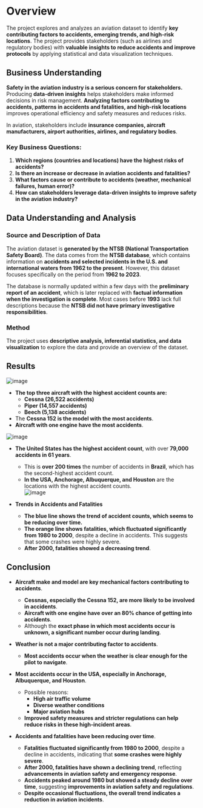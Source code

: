 # Overview  
The project explores and analyzes an aviation dataset to identify **key contributing factors to accidents, emerging trends, and high-risk locations**. The project provides stakeholders (such as airlines and regulatory bodies) with **valuable insights to reduce accidents and improve protocols** by applying statistical and data visualization techniques.  

## Business Understanding  

**Safety in the aviation industry is a serious concern for stakeholders.** Producing **data-driven insights** helps stakeholders make informed decisions in risk management. **Analyzing factors contributing to accidents, patterns in accidents and fatalities, and high-risk locations** improves operational efficiency and safety measures and reduces risks.  

In aviation, stakeholders include **insurance companies, aircraft manufacturers, airport authorities, airlines, and regulatory bodies**.  

### Key Business Questions:  
1. **Which regions (countries and locations) have the highest risks of accidents?**  
2. **Is there an increase or decrease in aviation accidents and fatalities?**  
3. **What factors cause or contribute to accidents (weather, mechanical failures, human error)?**  
4. **How can stakeholders leverage data-driven insights to improve safety in the aviation industry?**  

## Data Understanding and Analysis  

### Source and Description of Data  
The aviation dataset is **generated by the NTSB (National Transportation Safety Board)**. The data comes from the **NTSB database**, which contains information on **accidents and selected incidents in the U.S. and international waters from 1962 to the present**. However, this dataset focuses specifically on the period from **1962 to 2023**.  

The database is normally updated within a few days with the **preliminary report of an accident**, which is later replaced with **factual information when the investigation is complete**. Most cases before **1993** lack full descriptions because the **NTSB did not have primary investigative responsibilities**.  

### Method  
The project uses **descriptive analysis, inferential statistics, and data visualization** to explore the data and provide an overview of the dataset.  

## Results  

![image](https://github.com/user-attachments/assets/b729d836-5f0b-4961-9403-dd7ad2b5b566)

- **The top three aircraft with the highest accident counts are:**  
  - **Cessna (26,522 accidents)**  
  - **Piper (14,557 accidents)**  
  - **Beech (5,138 accidents)**  
- The **Cessna 152 is the model with the most accidents**.  
- **Aircraft with one engine have the most accidents**.  

![image](https://github.com/user-attachments/assets/c7f895fd-c812-4147-ac3e-ae0cebe906dc)

- **The United States has the highest accident count**, with over **79,000 accidents in 61 years**.  
  - This is **over 200 times** the number of accidents in **Brazil**, which has the second-highest accident count.  
  - **In the USA, Anchorage, Albuquerque, and Houston** are the locations with the highest accident counts.  
![image](https://github.com/user-attachments/assets/d193f80d-20a0-43fe-890b-68e4a636087f)

- **Trends in Accidents and Fatalities**  
  - **The blue line shows the trend of accident counts, which seems to be reducing over time.**  
  - **The orange line shows fatalities, which fluctuated significantly from 1980 to 2000**, despite a decline in accidents. This suggests that some crashes were highly severe.  
  - **After 2000, fatalities showed a decreasing trend**.  

## Conclusion  

- **Aircraft make and model are key mechanical factors contributing to accidents**.  
  - **Cessnas, especially the Cessna 152, are more likely to be involved in accidents**.  
  - **Aircraft with one engine have over an 80% chance of getting into accidents**.  
  - Although the **exact phase in which most accidents occur is unknown, a significant number occur during landing**.  

- **Weather is not a major contributing factor to accidents**.  
  - **Most accidents occur when the weather is clear enough for the pilot to navigate**.  

- **Most accidents occur in the USA, especially in Anchorage, Albuquerque, and Houston**.  
  - Possible reasons:  
    - **High air traffic volume**  
    - **Diverse weather conditions**  
    - **Major aviation hubs**  
  - **Improved safety measures and stricter regulations can help reduce risks in these high-incident areas**.  

- **Accidents and fatalities have been reducing over time**.  
  - **Fatalities fluctuated significantly from 1980 to 2000**, despite a decline in accidents, indicating that **some crashes were highly severe**.  
  - **After 2000, fatalities have shown a declining trend**, reflecting **advancements in aviation safety and emergency response**.  
  - **Accidents peaked around 1980 but showed a steady decline over time**, suggesting **improvements in aviation safety and regulations**.  
  - **Despite occasional fluctuations, the overall trend indicates a reduction in aviation incidents**.  
